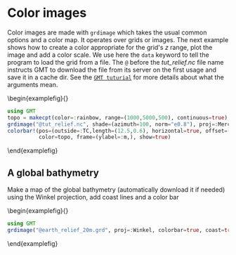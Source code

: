 # Color images

Color images are made with ``grdimage`` which takes the usual common options and a color map.
It operates over grids or images. The next example shows how to create a color appropriate for
the grid's *z* range, plot the image and add a color scale. We use here the ``data`` keyword
to tell the program to load the grid from a file. The ``@`` before the *tut_relief.nc* file
name instructs GMT to download the file from its server on the first usage and save it in a
cache dir. See the [`GMT tuturial`](http://docs.generic-mapping-tools.org/latest/GMT_Tutorial.html#color-images)
for more details about what the arguments mean.

\begin{examplefig}{}
```julia
using GMT
topo = makecpt(color=:rainbow, range=(1000,5000,500), continuous=true);
grdimage("@tut_relief.nc", shade=(azimuth=100, norm="e0.8"), proj=:Mercator, frame=:a, color=topo)
colorbar!(pos=(outside=:TC,length=(12.5,0.6), horizontal=true, offset=(0,1.0)),
          color=topo, frame=(ylabel=:m,), show=true)
```
\end{examplefig}

## A global bathymetry

Make a map of the global bathymetry (automatically download it if needed) using the Winkel projection,
add coast lines and a color bar

\begin{examplefig}{}
```julia
using GMT
grdimage("@earth_relief_20m.grd", proj=:Winkel, colorbar=true, coast=true, show=true)
```
\end{examplefig}